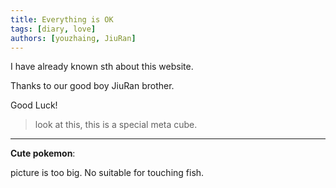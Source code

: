 ```yaml
---
title: Everything is OK
tags: [diary, love]
authors: [youzhaing, JiuRan]
---
```

I have already known sth about this website. 

Thanks to our good boy JiuRan brother.

Good Luck!

> look at this, this is a special meta cube.

---

**Cute pokemon**:

picture is too big. No suitable for touching fish.